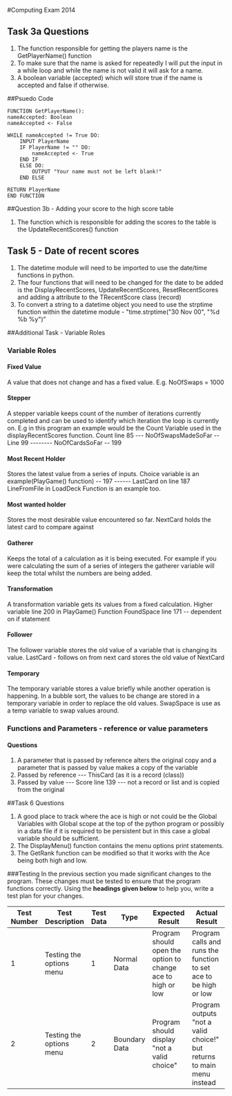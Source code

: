 #Computing Exam 2014

## Task 3a Questions

1. The function responsible for getting the players name is the GetPlayerName() function
2. To make sure that the name is asked for repeatedly I will put the input in a while loop and while the name is not valid it will ask for a name.
3. A boolean variable (accepted) which will store true if the name is accepted and false if otherwise. 

##Psuedo Code


	FUNCTION GetPlayerName():
	nameAccepted: Boolean
	nameAccepted <- False

	WHILE nameAccepted != True DO:
		INPUT PlayerName
		IF PlayerName != "" DO:
			nameAccepted <- True
		END IF
		ELSE DO:
			OUTPUT "Your name must not be left blank!"
		END ELSE
		
	RETURN PlayerName
	END FUNCTION

##Question 3b - Adding your score to the high score table

1. The function which is responsible for adding the scores to the table is the UpdateRecentScores() function

## Task 5 - Date of recent scores

1. The datetime module will need to be imported to use the date/time functions in python.
2. The four functions that will need to be changed for the date to be added is the DisplayRecentScores, UpdateRecentScores, ResetRecentScores and adding a attribute to the TRecentScore class (record)
3. To convert a string to a datetime object you need to use the strptime function within the datetime module - "time.strptime("30 Nov 00", "%d %b %y")"

##Additional Task - Variable Roles

### Variable Roles

#### Fixed Value 
A value that does not change and has a fixed value. E.g. NoOfSwaps = 1000
#### Stepper 
A stepper variable keeps count of the number of iterations currently completed and can be used to identify which iteration the loop is currently on. E.g in this program an
example would be the Count Variable used in the displayRecentScores function. Count line 85 --- NoOfSwapsMadeSoFar -- Line 99 -------- NoOfCardsSoFar -- 199

#### Most Recent Holder

Stores the latest value from a series of inputs. Choice variable is an example(PlayGame() function) -- 197 ------ LastCard on line 187 
LineFromFile in LoadDeck Function is an example too.
#### Most wanted holder

Stores the most desirable value encountered so far. NextCard holds the latest card to compare against

#### Gatherer

Keeps the total of a calculation as it is being executed. For example if you were calculating the sum of a series of integers the gatherer variable will keep the total whilst the numbers are being added.

#### Transformation

A transformation variable gets its values from a fixed calculation. Higher variable line 200 in PlayGame() Function
FoundSpace line 171 -- dependent on if statement

#### Follower

The follower variable stores the old value of a variable that is changing its value. LastCard - follows on from next card stores the old value of NextCard

#### Temporary

The temporary variable stores a value briefly while another operation is happening. In a bubble sort, the values to be change are stored in a temporary variable in order to replace the old values.
SwapSpace is use as a temp variable to swap values around.

### Functions and Parameters - reference or value parameters

#### Questions ####

1. A parameter that is passed by reference alters the original copy and a parameter that is passed by value makes a copy of the variable 
2.  Passed by reference --- ThisCard (as it is a record (class)) 
3. Passed by value --- Score line 139 --- not a record or list and is copied from the original



##Task 6 Questions

1. A good place to track where the ace is high or not could be the Global Variables with Global scope at the top of the python program
or possibly in a data file if it is required to be persistent but in this case a global variable should be sufficient.
2. The DisplayMenu() function contains the menu options print statements.
3. The GetRank function can be modified so that it works with the Ace being both high and low.

###Testing
In the previous section you made significant changes to the program. These changes must be tested to ensure that the program functions correctly. Using the **headings given below** to help you, write a test plan for your changes.

|Test Number|Test Description|Test Data|Type|Expected Result|Actual Result|
|-----------|----------------|---------|----|---------------|-------------|
|1| Testing the options menu | 1 | Normal Data | Program should open the option to change ace to high or low | Program calls and runs the function to set ace to be high or low|
|2| Testing the options menu | 2 | Boundary Data | Program should display "not a valid choice"| Program outputs "not a valid choice!" but returns to main menu instead |